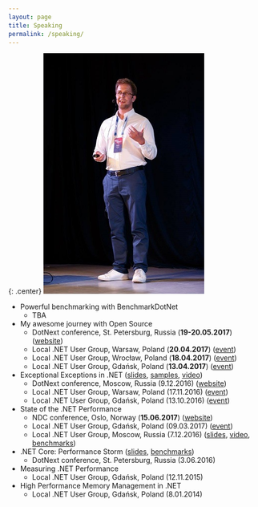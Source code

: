 ```yaml
---
layout: page
title: Speaking
permalink: /speaking/
---
```


{: .center}
![Me speaking](/images/mespeaking.jpg)

* Powerful benchmarking with BenchmarkDotNet
	- TBA
* My awesome journey with Open Source
	- DotNext conference, St. Petersburg, Russia (**19-20.05.2017**) ([website](https://dotnext-piter.ru/talks/my-awesome-journey-with-open-source/))
	- Local .NET User Group, Warsaw, Poland (**20.04.2017**) ([event](https://www.meetup.com/WG-NET/events/239152568))
	- Local .NET User Group, Wrocław, Poland (**18.04.2017**) ([event](https://www.meetup.com/wrocnet/events/239015139/))
	- Local .NET User Group, Gdańsk, Poland (**13.04.2017**) ([event](https://www.meetup.com/TG-NET/events/238983872/))
* Exceptional Exceptions in .NET ([slides](https://assets.contentful.com/9n3x4rtjlya6/NWJyKzBY6iACOw4UYuw0Q/3fea68ae45dbc1741eb3b97f651e73d4/Adam_Sitnik_Exceptional_Exceptions_in_.NET.pdf), [samples](https://github.com/adamsitnik/ExceptionalExceptions), [video](https://www.youtube.com/watch?v=U92Ts53win4))
	- DotNext conference, Moscow, Russia (9.12.2016) ([website](https://dotnext-moscow.ru/talks/exceptional-exceptions-in-net/))
	- Local .NET User Group, Warsaw, Poland (17.11.2016) ([event](https://www.meetup.com/WG-NET/events/235483282/))
	- Local .NET User Group, Gdańsk, Poland (13.10.2016) ([event](https://www.meetup.com/TG-NET/events/234690407/))
* State of the .NET Performance
	- NDC conference, Oslo, Norway (**15.06.2017**) ([website](http://ndcoslo.com/talk/state-of-the-net-performance/))
	- Local .NET User Group, Gdańsk, Poland (09.03.2017) ([event](https://www.meetup.com/TG-NET/events/238136930/))
	- Local .NET User Group, Moscow, Russia (7.12.2016) ([slides](http://www.slideshare.net/yuliafast/adam-sitnik-state-of-the-net-performance), [video](https://www.youtube.com/watch?v=PJbTXiun2qM), [benchmarks](https://github.com/adamsitnik/csharpsevenbenchmarks))
* .NET Core: Performance Storm ([slides](https://dotnext.ru/presentation/1/sitnik.pdf), [benchmarks](https://github.com/adamsitnik/DotNetCorePerformance))
	- DotNext conference, St. Petersburg, Russia (3.06.2016) 
* Measuring .NET Performance
	- Local .NET User Group, Gdańsk, Poland (12.11.2015)
* High Performance Memory Management in .NET
	- Local .NET User Group, Gdańsk, Poland (8.01.2014) 


